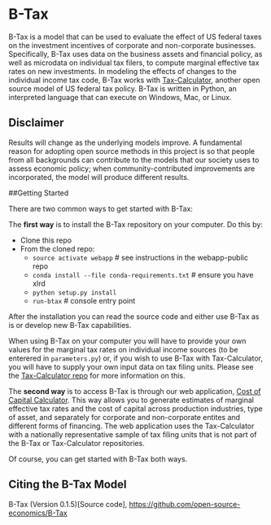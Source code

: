 # B-Tax
B-Tax is a model that can be used to evaluate the effect of US federal taxes on the investment incentives of corporate and non-corporate businesses.  Specifically, B-Tax uses data on the business assets and financial policy, as well as microdata on individual tax filers, to compute marginal effective tax rates on new investments.  In modeling the effects of changes to the individual income tax code, B-Tax works with [Tax-Calculator](https://github.com/open-source-economics/tax-calculator), another open source model of US federal tax policy.  B-Tax is written in Python, an interpreted language that can execute on Windows, Mac, or Linux.

## Disclaimer
Results will change as the underlying models improve. A fundamental reason for adopting open source methods in this project is so that people from all backgrounds can contribute to the models that our society uses to assess economic policy; when community-contributed improvements are incorporated, the model will produce different results.


##Getting Started

There are two common ways to get started with B-Tax:

The **first way** is to install the B-Tax repository on your
computer.  Do this by:

 * Clone this repo
 * From the cloned repo:
   * `source activate webapp` # see instructions in the webapp-public repo
   * `conda install --file conda-requirements.txt` # ensure you have xlrd
   * `python setup.py install`
   * `run-btax` # console entry point

After the installation you can read the source code and either use
B-Tax as is or develop new B-Tax capabilities.

When using B-Tax on your computer you will have to provide your own values
for the marginal tax rates on individual income sources (to be enterered in
`parameters.py`) or, if you wish to use B-Tax with Tax-Calculator, you will
have to supply your own input data on tax filing units.  Please see the
[Tax-Calculator repo](https://github.com/open-source-economics/tax-calculator) for more information on this.


The **second way** is to access B-Tax is through our web
application, [Cost of Capital Calculator](http://www.ospc.org/ccc).  This way
allows you to generate estimates of marginal effective tax rates and the cost of capital
across production industries, type of asset, and separately for corporate and non-corporate
entites and different forms of financing.  The web application uses the Tax-Calculator with
a nationally representative sample of tax filing units
that is not part of the B-Tax or Tax-Calculator repositories.

Of course, you can get started with B-Tax both ways.

## Citing the B-Tax Model
B-Tax (Version 0.1.5)[Source code], https://github.com/open-source-economics/B-Tax
